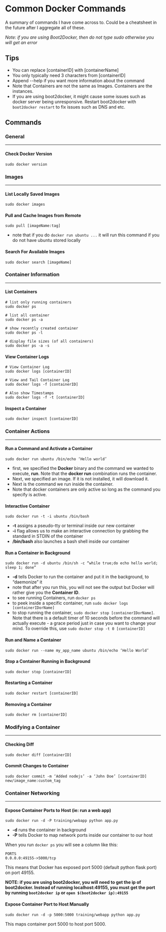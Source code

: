 # Common Docker Commands

A summary of commands I have come across to. Could be a cheatsheet in the future after I aggregate all of these.

*Note: if you are using Boot2Docker, then do not type sudo otherwise you will get an error*

## Tips

- You can replace [containerID] with [containerName]
- You only typically need 3 characters from [containerID]
- Append --help if you want more information about the command
- Note that Containers are not the same as Images. Containers are the instances.
- If you are using boot2docker, it might cause some issues such as docker server being unresponsive. Restart boot2docker with `boot2docker restart` to fix issues such as DNS and etc.

## Commands

### General
---

#### Check Docker Version
`sudo docker version`

### Images
---

#### List Locally Saved Images
`sudo docker images`

#### Pull and Cache Images from Remote
`sudo pull [imageName:tag]`

- note that if you do `docker run ubuntu ...` it will run this command if you do not have ubuntu stored locally

#### Search For Available Images
`sudo docker search [imageName]`

### Container Information
---

#### List Containers
```
# list only running containers
sudo docker ps

# list all container
sudo docker ps -a

# show recently created container
sudo docker ps -l

# display file sizes (of all containers)
sudo docker ps -a -s
```

#### View Container Logs
```
# View Container Log
sudo docker logs [containerID]

# View and Tail Container Log
sudo docker logs -f [containerID]

# Also show Timestamps
sudo docker logs -f -t [containerID]
```

#### Inspect a Container
`sudo docker inspect [containerID]`

### Container Actions
---

#### Run a Command and Activate a Container 
`sudo docker run ubuntu /bin/echo ‘Hello world’`

- first, we specified the **Docker** binary and the command we wanted to execute, **run**. Note that the **docker run** combination runs the container.
- Next, we specified an image. If it is not installed, it will download it.
- Next is the command we run inside the container. 
- Note that docker containers are only active so long as the command you specify is active.

#### Interactive Container  
`sudo docker run -t -i ubuntu /bin/bash`

- **-t** assigns a pseudo-tty or terminal inside our new container
- **-i** flag allows us to make an interactive connection by grabbing the standard in STDIN of the container
- **/bin/bash** also launches a bash shell inside our container

#### Run a Container in Background
`sudo docker run -d ubuntu /bin/sh -c “while true;do echo hello world; sleep 1; done”`

- **-d** tells Docker to run the container and put it in the background, to “daemonize” it
- note that after you run this, you will not see the output but Docker will rather give you the **Container ID**.
- to see running Containers, run `docker ps`
- to peek inside a specific container, run `sudo docker logs [containerIDorName]`
- to stop running the container, `sudo docker stop [containerIDorName]`. Note that there is a default timer of 10 seconds before the command will actually execute - a grace period just in case you want to change your mind. To override this, use `sudo docker stop -t 0 [containerID]`

#### Run and Name a Container
`sudo docker run --name my_app_name ubuntu /bin/echo ‘Hello World’`

#### Stop a Container Running in Background
`sudo docker stop [containerID]`

#### Restarting a Container
`sudo docker restart [containerID]`

#### Removing a Container
`sudo docker rm [containerID]`

### Modifying a Container
---

#### Checking Diff
`sudo docker diff [containerID]`

#### Commit Changes to Container
`sudo docker commit -m ‘Added nodejs’ -a ‘John Doe’ [containerID] new/image_name:custom_tag`

### Container Networking
---

#### Expose Container Ports to Host (ie: run a web app)
`sudo docker run -d -P training/webapp python app.py`

- **-d** runs the container in background
- **-P** tells Docker to map network ports inside our container to our host

When you run `docker ps` you will see a column like this:
```
PORTS
0.0.0.0:49155->5000/tcp
```

This means that Docker has exposed port 5000 (default python flask port) on port 49155.

**NOTE: if you are using boot2docker, you will need to get the ip of boot2docker. Instead of running localhost:49155, you must get the port by running `boot2docker ip` or `open $(boot2docker ip):49155`**

#### Expose Container Port to Host Manually
`sudo docker run -d -p 5000:5000 training/webapp python app.py`

This maps container port 5000 to host port 5000.
